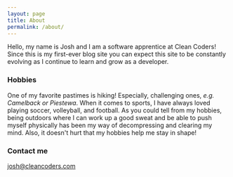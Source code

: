 ```yaml
---
layout: page
title: About
permalink: /about/
---
```


Hello, my name is Josh and I am a software apprentice at Clean Coders! Since this is my first-ever blog site you can expect this site to be constantly evolving as I continue to learn and grow as a developer.  

### Hobbies

One of my favorite pastimes is hiking! Especially, challenging ones, *e.g. Camelback or Piestewa*. When it comes to sports, I have always loved playing soccer, volleyball, and football. As you could tell from my hobbies, being outdoors where I can work up a good sweat and be able to push myself physically has been my way of decompressing and clearing my mind. Also, it doesn't hurt that my hobbies help me stay in shape! 

### Contact me

[josh@cleancoders.com](mailto:josh@cleancoders.com)
